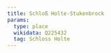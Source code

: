 ```yaml
---
title: Schloß Holte-Stukenbrock
params:
  type: place
  wikidata: Q225432
  tag: Schloss Holte
---
```

